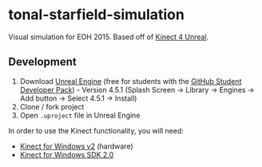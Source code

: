 tonal-starfield-simulation
==========================

Visual simulation for EOH 2015. Based off of [Kinect 4 Unreal](http://opaquemultimedia.com/index.html?pages/k4u.html&k4u).

## Development
  1. Download [Unreal Engine](https://www.unrealengine.com/) (free for students with the [GitHub Student Developer Pack](https://education.github.com/pack/))
    - Version 4.5.1 (Splash Screen -> Library -> Engines -> Add button -> Select 4.5.1 -> Install)
  2. Clone / fork project
  3. Open `.uproject` file in Unreal Engine
  
In order to use the Kinect functionality, you will need:
  - [Kinect for Windows v2](http://www.microsoft.com/en-us/kinectforwindows/) (hardware)
  - [Kinect for Windows SDK 2.0](http://www.microsoft.com/en-us/download/details.aspx?id=44561)

